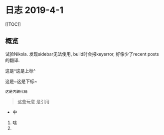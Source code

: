 <!--
.. title: Diary for 2019-4-1
.. slug: diary-for-2019-4-1
.. date: 2019-04-01 23:51:01 UTC+08:00
.. tags: diary, 2019
.. category: diary
.. link: 
.. description: 
.. type: text
-->

# 日志 2019-4-1

[[TOC]]

## 概览

试验Nikola. 发现sidebar无法使用, build时会报keyerror, 好像少了recent posts的翻译. 

这是^这是上标^

这是~这是下标~

`这是内联代码`

> 这些玩意 
> 是引用

- 中

1. 啥
2. 
